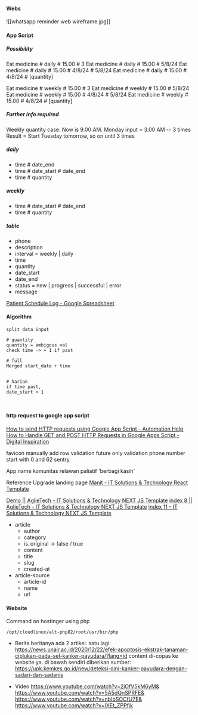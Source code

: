 #### Webs
![[whatsapp reminder web wireframe.jpg]]
#### App Script
##### Possibility
Eat medicine # daily # 15.00 # 3
Eat medicine # daily # 15.00 # 5/8/24
Eat medicine # daily # 15.00 # 4/8/24 # 5/8/24
Eat medicine # daily # 15.00 # 4/8/24 # [quantity]

Eat medicine # weekly # 15.00 # 3
Eat medicine # weekly # 15.00 # 5/8/24
Eat medicine # weekly # 15.00 # 4/8/24 # 5/8/24
Eat medicine # weekly # 15.00 # 4/8/24 # [quantity]

##### Further info required
Weekly quantity case:
Now is 9.00 AM. Monday
input = 3.00 AM  --  3 times
Result = Start Tuesday tomorrow, so on until 3 times

##### daily
- time # date_end
- time # date_start # date_end
- time # quantity

##### weekly
- time # date_start # date_end
- time # quantity


##### table
- phone
- description
- interval = weekly | daily
- time
- quantity
- date_start
- date_end
- status = new | progress | successful | error
- message


[Patient Schedule Log - Google Spreadsheet](https://docs.google.com/spreadsheets/d/1-ltsPs2t2zGPD1bJKIOiRLtoDpXD_fZdbielqIIIDNs/edit?usp=sharing)


#### Algorithm
```
split data input

# quantity
quantity = ambigous val
check time -> + 1 if past

# full
Merged start_date + time


# harian
if time past,
date_start + 1



```


#### http request to google app script
[How to send HTTP requests using Google App Script - Automation Help](https://automation-help.com/http-requests-google-app-script/)
[How to Handle GET and POST HTTP Requests in Google Apps Script - Digital Inspiration](https://www.labnol.org/code/19871-get-post-requests-google-script)


favicon
manually add row
validation future only
validation phone number start with 0 and 62
sentry

App name
komunitas relawan paliatif 'berbagi kasih'



Reference Upgrade landing page
[Manit - IT Solutions & Technology React Template](https://manit-react.wpolive.com/?storefront=envato-elements)


[Demo || AglieTech - IT Solutions & Technology NEXT JS Template](https://next.aglietech.wowtheme7.com/?storefront=envato-elements)
[index 8 || AglieTech - IT Solutions & Technology NEXT JS Template](https://next.aglietech.wowtheme7.com/index-8)
[index 11 - IT Solutions & Technology NEXT JS Template](https://next.aglietech.wowtheme7.com/index-11)


- article
	- author
	- category
	- is_original -> false / true
	- content
	- title
	- slug
	- created-at
- article-source
	- article-id
	- name
	- url

#### Website

Command on hostinger using php
```
/opt/cloudlinux/alt-php82/root/usr/bin/php
```

- Berita
beritanya ada 2 artikel. satu lagi:
https://news.unair.ac.id/2020/12/22/efek-apoptosis-ekstrak-tanaman-ciplukan-pada-sel-kanker-payudara/?lang=id
content di-copas ke website ya. di bawah sendiri diberikan 
sumber: https://upk.kemkes.go.id/new/deteksi-dini-kanker-payudara-dengan-sadari-dan-sadanis

- Video
https://www.youtube.com/watch?v=2iOfV5kM6yM&
https://www.youtube.com/watch?v=5A5dQnSPRFE&
https://www.youtube.com/watch?v=nbIbSOCfU7E&
https://www.youtube.com/watch?v=IXEt_ZPPfjk

